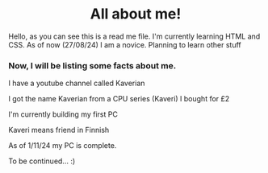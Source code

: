<!DOCTYPE HTML>
<head>
<center><h1>All about me!</h1> </center> </head>
<p>Hello, as you can see this is a read me file.
I'm currently learning HTML and 
CSS. As of now (27/08/24) I am a novice. Planning to learn other stuff
</p> 

<h3>Now, I will be listing some
facts about me.</h3>
<p>I have a youtube channel called Kaverian
</p>
<p>I got the name Kaverian from
a CPU series (Kaveri) I bought for £2</p>
<p> I'm currently building my first PC</p>
<p> Kaveri means friend in Finnish</p>
<p> As of 1/11/24 my PC is complete. </p> 
<p>To be continued... :)</p>
